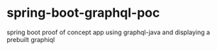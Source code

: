 # spring-boot-graphql-poc
spring boot proof of concept app using graphql-java and displaying a prebuilt graphiql
